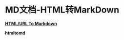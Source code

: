 # MD文档-HTML转MarkDown

**[HTML/URL To Markdown](<https://devtool.tech/html-md>)**

**[htmltomd](<https://htmltomd.com/>)**
